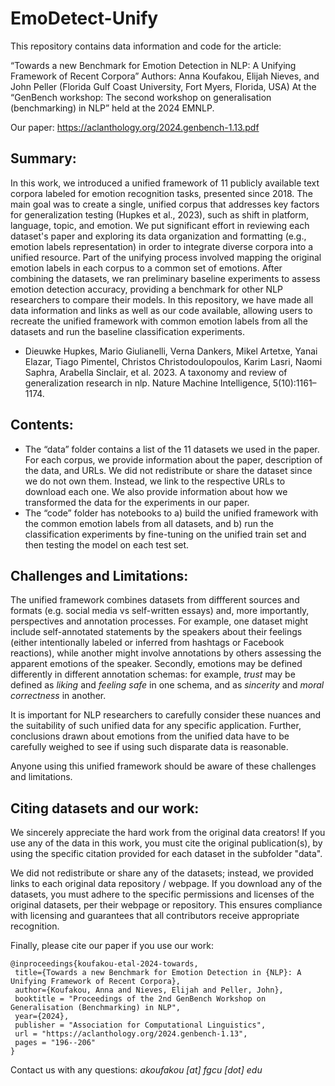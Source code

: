 # EmoDetect-Unify
This repository contains data information and code for the article:

“Towards a new Benchmark for Emotion Detection in NLP: A Unifying Framework of Recent Corpora”
Authors: Anna Koufakou, Elijah Nieves, and John Peller (Florida Gulf Coast University, Fort Myers, Florida, USA)
At the “GenBench workshop: The second workshop on generalisation (benchmarking) in NLP” held at the 2024 EMNLP. 

Our paper: https://aclanthology.org/2024.genbench-1.13.pdf

## Summary: 
In this work, we introduced a unified framework of 11 publicly available text corpora labeled for emotion recognition tasks, presented since 2018. The main goal was to create a single, unified corpus that addresses key factors for generalization testing (Hupkes et al., 2023), such as shift in platform, language, topic, and emotion. We put significant effort in reviewing each dataset's paper and exploring its data organization and formatting (e.g., emotion labels representation) in order to integrate diverse corpora into a unified resource. Part of the unifying process involved mapping the original emotion labels in each corpus to a common set of emotions. After combining the datasets, we ran preliminary baseline experiments to assess emotion detection accuracy, providing a benchmark for other NLP researchers to compare their models. In this repository, we have made all data information and links as well as our code available, allowing users to recreate the unified framework with common emotion labels from all the datasets and run the baseline classification experiments.

- Dieuwke Hupkes, Mario Giulianelli, Verna Dankers, Mikel Artetxe, Yanai Elazar, Tiago Pimentel, Christos Christodoulopoulos, Karim Lasri, Naomi Saphra, Arabella Sinclair, et al. 2023. A taxonomy and review
of generalization research in nlp. Nature Machine Intelligence, 5(10):1161–1174.

## Contents:
- The “data” folder contains a list of the 11 datasets we used in the paper. For each corpus, we provide information about the paper, description of the data, and URLs. We did not redistribute or share the dataset since we do not own them. Instead, we link to the respective URLs to download each one. We also provide information about how we transformed the data for the experiments in our paper.
- The “code” folder has notebooks to a) build the unified framework with the common emotion labels from all datasets, and b) run the classification experiments by fine-tuning on the unified train set and then testing the model on each test set. 

## Challenges and Limitations:
The unified framework combines datasets from diffferent sources and formats (e.g. social media vs self-written essays) and, more importantly, perspectives and annotation processes. For example, one dataset might include self-annotated statements by the speakers about their feelings (either intentionally labeled or inferred from hashtags or Facebook reactions), while another might involve annotations by others assessing the apparent emotions of the speaker. Secondly, emotions may be defined differently in different annotation schemas: for example, _trust_ may be defined as _liking_ and _feeling safe_ in one schema, and as _sincerity_ and _moral correctness_ in another. 

It is important for NLP researchers to carefully consider these nuances and the suitability of such unified data for any specific application. Further, conclusions drawn about emotions from the unified data have to be carefully weighed to see if using such disparate data is reasonable.

Anyone using this unified framework should be aware of these challenges and limitations.

## Citing datasets and our work:
We sincerely appreciate the hard work from the original data creators! If you use any of the data in this work, you must cite the original publication(s), by using the specific citation provided for each dataset in the subfolder "data".

We did not redistribute or share any of the datasets; instead, we provided links to each original data repository / webpage. If you download any of the datasets, you must adhere to the specific permissions and licenses of the original datasets, per their webpage or repository. This ensures compliance with licensing and guarantees that all contributors receive appropriate recognition.

Finally, please cite our paper if you use our work:
```
@inproceedings{koufakou-etal-2024-towards,
 title={Towards a new Benchmark for Emotion Detection in {NLP}: A Unifying Framework of Recent Corpora},
 author={Koufakou, Anna and Nieves, Elijah and Peller, John},
 booktitle = "Proceedings of the 2nd GenBench Workshop on Generalisation (Benchmarking) in NLP",
 year={2024},
 publisher = "Association for Computational Linguistics",
 url = "https://aclanthology.org/2024.genbench-1.13",
 pages = "196--206"
}
```
Contact us with any questions: _akoufakou [at] fgcu [dot] edu_
